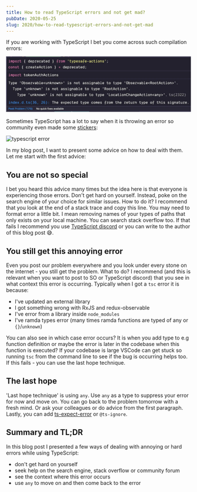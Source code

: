 ```yaml
---
title: How to read TypeScript errors and not get mad?
pubDate: 2020-05-25
slug: 2020/how-to-read-typescript-errors-and-not-get-mad
---
```


If you are working with TypeScript I bet you come across such compilation errors:

![RxJS error](../../assets/2020-05-25-error.jpg)

Sometimes TypeScript has a lot to say when it is throwing an error so community even made some [stickers](https://github.com/orta/typescript-stickers):

![typescript error](https://raw.githubusercontent.com/orta/typescript-stickers/master/images/2x1%20Inch%20Rectangle%20alt%202.png)

In my blog post, I want to present some advice on how to deal with them. Let me start with the first
advice:

## You are not so special

I bet you heard this advice many times but the idea here is that everyone is experiencing those errors.
Don't get hard on yourself. Instead, poke on the search engine of your choice for similar issues. How
to do it? I recommend that you look at the end of a stack trace and copy this line. You may need to
format error a little bit. I mean removing names of your types of paths that only exists on your local
machine. You can search stack overflow too. If that fails I recommend you use [TypeScript discord](https://discord.com/invite/typescript)
or you can write to the author of this blog post 😅.

## You still get this annoying error

Even you post our problem everywhere and you look under every stone on the internet - you still get
the problem. What to do? I recommend (and this is relevant when you want to post to SO or TypeScript discord)
that you see in what context this error is occurring. Typically when I got a `tsc`
error it is because:

- I've updated an external library
- I got something wrong with RxJS and redux-observable
- I've error from a library inside `node_modules`
- I've ramda types error (many times ramda functions are typed of any or `{}`/`unknown`)

You can also see in which case error occurs? It is when you add type to e.g function definition or
maybe the error is later in the codebase when this function is executed? If your codebase is large VSCode
can get stuck so running `tsc` from the command line to see if the bug is occurring helps too.
If this fails - you can use the last hope technique.

## The last hope

'Last hope technique' is using `any`. Use `any` as a type to suppress your error for now and move on.
You can go back to the problem tomorrow with a fresh mind. Or ask your colleagues or do advice from
the first paragraph. Lastly, you can add [ts-expect-error](https://www.typescriptlang.org/docs/handbook/release-notes/typescript-3-9.html#-ts-expect-error-comments)
or `@ts-ignore`.

## Summary and TL;DR

In this blog post I presented a few ways of dealing with annoying or hard errors while using TypeScript:

- don't get hard on yourself
- seek help on the search engine, stack overflow or community forum
- see the context where this error occurs
- use `any` to move on and then come back to the error
